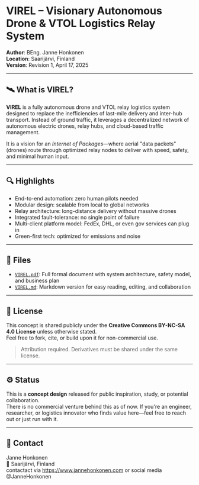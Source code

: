 # VIREL – Visionary Autonomous Drone & VTOL Logistics Relay System

**Author**: BEng. Janne Honkonen  
**Location**: Saarijärvi, Finland  
**Version**: Revision 1, April 17, 2025

---

## 🛰️ What is VIREL?

**VIREL** is a fully autonomous drone and VTOL relay logistics system designed to replace the inefficiencies of last-mile delivery and inter-hub transport. Instead of ground traffic, it leverages a decentralized network of autonomous electric drones, relay hubs, and cloud-based traffic management.

It is a vision for an *Internet of Packages*—where aerial "data packets" (drones) route through optimized relay nodes to deliver with speed, safety, and minimal human input.

---

## 🔍 Highlights

- End-to-end automation: zero human pilots needed
- Modular design: scalable from local to global networks
- Relay architecture: long-distance delivery without massive drones
- Integrated fault-tolerance: no single point of failure
- Multi-client platform model: FedEx, DHL, or even gov services can plug in
- Green-first tech: optimized for emissions and noise

---

## 📁 Files

- [`VIREL.pdf`](./VIREL.pdf): Full formal document with system architecture, safety model, and business plan
- [`VIREL.md`](./VIREL.md): Markdown version for easy reading, editing, and collaboration

---

## 🧭 License

This concept is shared publicly under the **Creative Commons BY-NC-SA 4.0 License** unless otherwise stated.  
Feel free to fork, cite, or build upon it for non-commercial use.

> Attribution required. Derivatives must be shared under the same license.

---

## ⚙️ Status

This is a **concept design** released for public inspiration, study, or potential collaboration.  
There is no commercial venture behind this as of now. If you're an engineer, researcher, or logistics innovator who finds value here—feel free to reach out or just run with it.

---

## 💬 Contact

Janne Honkonen  
📍 Saarijärvi, Finland  
contactact via https://www.jannehonkonen.com or social media @JanneHonkonen

